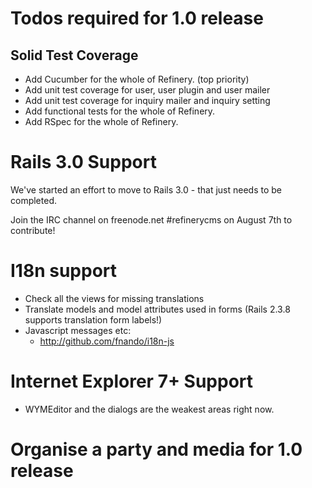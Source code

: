 # Todos required for 1.0 release

## Solid Test Coverage

* Add Cucumber for the whole of Refinery. (top priority)
* Add unit test coverage for user, user plugin and user mailer
* Add unit test coverage for inquiry mailer and inquiry setting
* Add functional tests for the whole of Refinery.
* Add RSpec for the whole of Refinery.

# Rails 3.0 Support

We've started an effort to move to Rails 3.0 - that just needs to be completed.

Join the IRC channel on freenode.net #refinerycms on August 7th to contribute!

# I18n support

* Check all the views for missing translations
* Translate models and model attributes used in forms (Rails 2.3.8 supports translation form labels!)
* Javascript messages etc:
  - http://github.com/fnando/i18n-js

# Internet Explorer 7+ Support

* WYMEditor and the dialogs are the weakest areas right now.

# Organise a party and media for 1.0 release